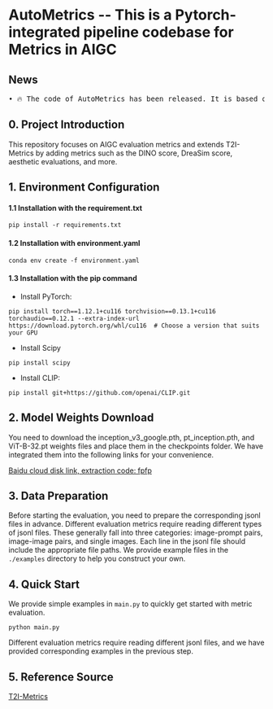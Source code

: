 # AutoMetrics -- This is a Pytorch-integrated pipeline codebase for Metrics in AIGC

## News
<pre>
• 🔥 The code of AutoMetrics has been released. It is based on <a href="https://github.com/QuanjianSong/T2I-Metrics">T2I-Metrics</a>. We plan to consolidate the two repositories in the near future, appreciate your continued interest!
</pre>
  
## 0. Project Introduction
This repository focuses on AIGC evaluation metrics and extends T2I-Metrics by adding metrics such as the DINO score, DreaSim score, aesthetic evaluations, and more.

## 1. Environment Configuration

#### 1.1 Installation with the requirement.txt

```
pip install -r requirements.txt
```

#### 1.2 Installation with environment.yaml

```
conda env create -f environment.yaml
```

#### 1.3 Installation with the pip command

- Install PyTorch:

```
pip install torch==1.12.1+cu116 torchvision==0.13.1+cu116 torchaudio==0.12.1 --extra-index-url https://download.pytorch.org/whl/cu116  # Choose a version that suits your GPU
```

- Install Scipy

```
pip install scipy
```

- Install CLIP:

```
pip install git+https://github.com/openai/CLIP.git
```

## 2. Model Weights Download

You need to download the inception_v3_google.pth, pt_inception.pth, and ViT-B-32.pt weights files and place them in the checkpoints folder. We have integrated them into the following links for your convenience.

[Baidu cloud disk link, extraction code: fpfp](https://pan.baidu.com/s/1nGPq5y2OfCumMQkY6ROKGA?)

## 3. Data Preparation

Before starting the evaluation, you need to prepare the corresponding jsonl files in advance. Different evaluation metrics require reading different types of jsonl files. These generally fall into three categories: image-prompt pairs, image-image pairs, and single images. Each line in the jsonl file should include the appropriate file paths. We provide example files in the `./examples` directory to help you construct your own.

## 4. Quick Start

We provide simple examples in `main.py` to quickly get started with metric evaluation.

```
python main.py
```

Different evaluation metrics require reading different jsonl files, and we have provided corresponding examples in the previous step.

## 5. Reference Source

[T2I-Metrics](https://github.com/QuanjianSong/T2I-Metrics)
